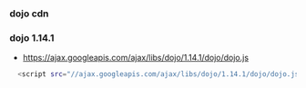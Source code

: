 
### dojo cdn



### dojo 1.14.1
   * https://ajax.googleapis.com/ajax/libs/dojo/1.14.1/dojo/dojo.js


```sh
  <script src="//ajax.googleapis.com/ajax/libs/dojo/1.14.1/dojo/dojo.js"></script>
```




